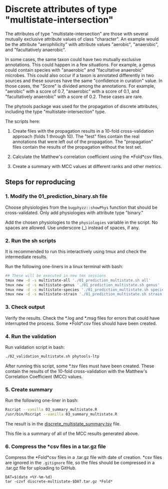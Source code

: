 
# Discrete attributes of type "multistate-intersection"

The attributes of type "multistate-intersection" are those with several
mutually exclusive attribute values of class "character". An example
would be the attribute "aerophilicity" with attribute values "aerobic",
"anaerobic", and "facultatively anaerobic".

In some cases, the same taxon could have two mutually exclusive annotations.
This could happen in a few situations. For example, a genus could contain
species with "anaerobic" and "facultative anaerobic" microbes. This could
also occur if a taxon is annotated differently in two sources and these
sources have the same "confidence in curation" value. In those cases,
the "Score" is divided among the annotations. For example, 
"aerobic" with a score of 0.7, "anaerobic" with a score of 0.1, and "facultatively
anaerobic" with a score of 0.2. These cases are rare.

The phytools package was used for the propagation of discrete attributes,
including the type "multistate-intersection" type.

The scripts here:

1. Create files with the propagation results in a 10-fold
cross-validation approach (folds 1 through 10). The "test" files contain
the real annotations that were left out of the propagation. The
"propagation" files contain the results of the propagation without the
test set.

2. Calculate the Matthew's correlation coefficient using the \*Fold\*csv files.

3. Create a summary with MCC values at different ranks and other metrics.

## Steps for reproducing

### 1. Modify the 01_prediction_binary.sh file

Choose physiologies from the `bugphyzz::showPhys`
function that should be cross-validated. Only add physiologies with attribute type "binary."

Add the chosen physiologies to the `physiologies`
variable in the script. No spaces are allowed. Use
underscore (_) instead of spaces, if any.

### 2. Run the sh scripts

It is recommended to run this interactively using tmux and check the
intermediate results.

Run the following one-liners in a linux terminal with bash:

```bash
## These will be executed in new tmx sessions
tmux new -d -s multistate-all './01_prediction_multistate.sh all'
tmux new -d -s multistate-genus './01_prediction_multistate.sh genus'
tmux new -d -s multistate-species './01_prediction_multistate.sh species'
tmux new -d -s multistate-strain './01_prediction_multistate.sh strain'
```

### 3. Check output

Verify the results. Check the *.log and *.msg files
for errors that could have interrupted the process.
Some \*Fold\*.csv files should have been created.

### 4. Run the validation

Run validation script in bash:

```bash
./02_validation_multistate.sh phytools-ltp
```
After running this script, some *.tsv files must have
been created. These contain the results of the
10-fold cross-validation with the Matthew's
Correlation Coefficient (MCC) values.


### 5. Create summary

Run the following one-liner in bash:

```bash
Rscript --vanilla 03_summary_multistate.R
/usr/bin/Rscript --vanilla 03_summary_multistate.R
```
The result is in the [discrete_multistate_summary.tsv](./discrete_multistate_summary.tsv) file.

This file is a summary of all of the MCC results
generated above.

### 6. Compress the *csv files in a tar.gz file

Compress the \*Fold\*csv files in a .tar.gz file with date of
creation. \*csv files are ignored in the
`.gitignore` file, so the files should be
compressed in a .tar.gz file for uploading to GitHub.

```
DAT=$(date +%Y-%m-%d)
tar -czvf discrete-multistate-$DAT.tar.gz *Fold*
```













